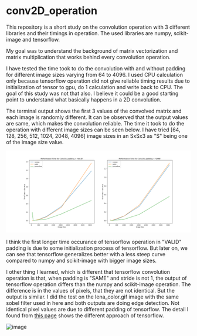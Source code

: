 # conv2D_operation
This repository is a short study on the convolution operation with 3 different libraries and their timings in operation. The used libraries are numpy, scikit-image and tensorflow.

My goal was to understand the background of matrix vectorization and matrix multiplication that works behind every convolution operation. 

I have tested the time took to do the convolution with and without padding for different image sizes varying from 64 to 4096. I used CPU calculation only because tensorflow operation did not give reliable timing results due to initialization of tensor to gpu, do 1 calculation and write back to CPU. The goal of this study was not that also. I believe it could be a good starting point to understand what basically happens in a 2D convolution.

The terminal output shows the first 3 values of the convolved matrix and each image is randomly different. It can be observed that the output values are same, which makes the convolution reliable. The time it took to do the operation with different image sizes can be seen below. I have tried [64, 128, 256, 512, 1024, 2048, 4096] image sizes in an SxSx3 as "S" being one of the image size value.

![comparision](comparision_plots.png)

I think the first longer time occurance of tensorflow operation in "VALID" padding is due to some initialization process of tensorflow. But later on, we can see that tensorflow generalizes better with a less steep curve compared to numpy and scikit-image with bigger image sizes.

I other thing I learned, which is different that tensorflow convolution operation is that, when padding is "SAME" and stride is not 1, the output of tensorflow operation differs than the numpy and scikit-image operation. The difference is in the values of pixels, that they are not identical. But the output is similar. I did the test on the lena_color.gif image with the same sobel filter used in here and both outputs are doing edge detection. Not identical pixel values are due to different padding of tensorflow. The detail I found from [this page](https://tcnguyen.github.io/neuralnetworks/cnn_tensorflow.html) shows the different approach of tensorflow.

![image](https://user-images.githubusercontent.com/65733116/195667339-acafadf1-fbf2-4e4d-a223-4b109dad8f4e.png)
